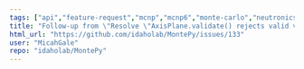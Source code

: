 ```yaml
---
tags: ["api","feature-request","mcnp","mcnp6","monte-carlo","neutronics","radiation-transport"]
title: "Follow-up from \"Resolve \"AxisPlane.validate() rejects valid value of zero\"\": Enforce Surface numbers on validate."
html_url: "https://github.com/idaholab/MontePy/issues/133"
user: "MicahGale"
repo: "idaholab/MontePy"
---
```


